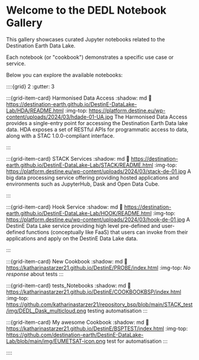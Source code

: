 # Welcome to the DEDL Notebook Gallery

This gallery showcases curated Jupyter notebooks related to the Destination Earth Data Lake.

Each notebook (or "cookbook") demonstrates a specific use case or service.

Below you can explore the available notebooks:




::::{grid} 2
:gutter: 3

:::{grid-item-card} Harmonised Data Access
:shadow: md
:link: https://destination-earth.github.io/DestinE-DataLake-Lab/HDA/README.html
:img-top: https://platform.destine.eu/wp-content/uploads/2024/03/hdade-01-UA.jpg
The Harmonised Data Access provides a single-entry point for accessing 
the Destination Earth Data lake data. HDA exposes a set of RESTful APIs 
for programmatic access to data, along with a STAC 1.0.0-compliant interface.

:::


:::{grid-item-card} STACK Services
:shadow: md
:link: https://destination-earth.github.io/DestinE-DataLake-Lab/STACK/README.html
:img-top: https://platform.destine.eu/wp-content/uploads/2024/03/stack-de-01.jpg
A big data processing service offering providing hosted applications and environments 
such as JupyterHub, Dask and Open Data Cube.

:::


:::{grid-item-card} Hook Service
:shadow: md
:link: https://destination-earth.github.io/DestinE-DataLake-Lab/HOOK/README.html
:img-top: https://platform.destine.eu/wp-content/uploads/2024/03/hook-de-01.jpg
A DestinE Data Lake service providing high level pre-defined and user-defined 
functions (conceptually like FaaS) that users can invoke from their applications 
and apply on the DestinE Data Lake data.

:::


:::{grid-item-card} New Cookbook
:shadow: md
:link: https://katharinastarzer21.github.io/DestinE/PROBE/index.html
:img-top: _No response_
about tests
:::


:::{grid-item-card} tests_Notebooks
:shadow: md
:link: https://katharinastarzer21.github.io/DestinE/COOKBOOKBSP/index.html
:img-top: https://github.com/katharinastarzer21/repository_bsp/blob/main/STACK_test/img/DEDL_Dask_multicloud.png
testing automatisation
:::


:::{grid-item-card} My awesome Cookbook
:shadow: md
:link: https://katharinastarzer21.github.io/DestinE/BSPTEST/index.html
:img-top: https://github.com/destination-earth/DestinE-DataLake-Lab/blob/main/img/EUMETSAT-icon.png
test for automatisation
:::

::::
